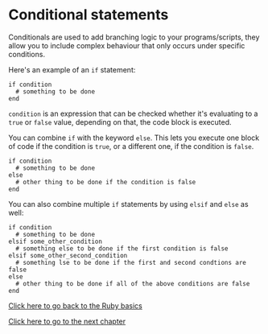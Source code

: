# Conditional statements

Conditionals are used to add branching logic to your programs/scripts, they allow you to include complex behaviour that only occurs under specific conditions.

Here's an example of an `if` statement:

```
if condition
  # something to be done
end
```

`condition` is an expression that can be checked whether it's evaluating to a `true` or `false` value, depending on that, the code block is executed.

You can combine `if` with the keyword `else`. This lets you execute one block of code if the condition is `true`, or a different one, if the condition is `false`.
```
if condition
  # something to be done
else
  # other thing to be done if the condition is false
end
```

You can also combine multiple `if` statements by using `elsif` and `else` as well:
```
if condition
  # something to be done
elsif some_other_condition
  # something else to be done if the first condition is false
elsif some_other_second_condition
  # something lse to be done if the first and second condtions are false
else
  # other thing to be done if all of the above conditions are false
end
```

[Click here to go back to the Ruby basics](../)

[Click here to go to the next chapter](../unless_until_while/)
